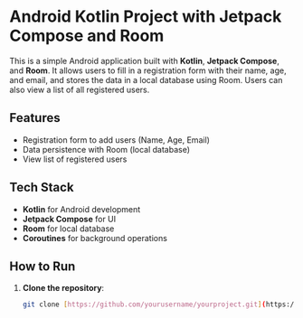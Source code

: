 # Android Kotlin Project with Jetpack Compose and Room

This is a simple Android application built with **Kotlin**, **Jetpack Compose**, and **Room**. It allows users to fill in a registration form with their name, age, and email, and stores the data in a local database using Room. Users can also view a list of all registered users.

## Features

- Registration form to add users (Name, Age, Email)
- Data persistence with Room (local database)
- View list of registered users

## Tech Stack

- **Kotlin** for Android development
- **Jetpack Compose** for UI
- **Room** for local database
- **Coroutines** for background operations

## How to Run

1. **Clone the repository**:
   ```bash
   git clone [https://github.com/yourusername/yourproject.git](https://github.com/PokSoul/LearnComposeAndRoom.git)
